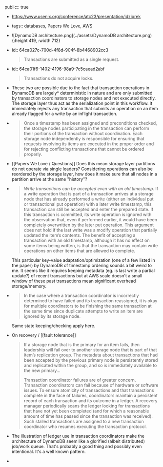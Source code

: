 public:: true

- https://www.usenix.org/conference/atc23/presentation/idziorek
- tags:: databases, Papers We Love, AWS
- ![DynamoDB architecture.png](../assets/DynamoDB architecture.png){:height 419, :width 712}
- id:: 64ca027c-700d-4f8d-904f-8b4468902cc3
  > Transactions are submitted as a single request.
- id:: 64ca01f6-1402-4196-98a9-7c5caead2abf
  > Transactions do not acquire locks.
- These two are possible due to the fact that transaction operations in DynamoDB are largely* deterministic in nature and are only submitted by transaction coordinators to storage nodes and not executed directly. The storage layer thus act as the serialization point in this workflow. It immediately rejects any transaction that submits an operation on an item already flagged for a write by an inflight transaction.
- > Once a timestamp has been assigned and preconditions checked, the storage nodes participating in the transaction can perform their portions of the transaction without
  coordination. Each storage node independently is responsible for ensuring that requests involving its items are executed in the proper order and for rejecting conflicting
  transactions that cannot be ordered properly.
- [[Papers We Love / Questions]] Does this mean storage layer partitions do not operate via single leaders? Considering operations can also be reordered by the storage layer, how does it make sure that all nodes in a partition arrive at the same "history"?
- > *Write transactions can be accepted even with an old timestamp.* If a write operation that is part of a transaction arrives at a storage node that has already performed a write (either an individual put or transactional put operation) with a later write timestamp, this transaction
  can still be accepted and enter the prepared state. If this transaction is committed, its write operation is ignored with the observation that, even if performed earlier, it
  would have been completely overwritten by the later put operation. This argument does not hold if the last write was a modify operation that partially updated the item’s contents. The benefit of accepting a transaction with an old timestamp, although it has no effect on some items being written, is that the transaction may contain write operations on other items that are allowed to complete.
  
  This particular key-value adaptation/optimization (one of a few listed in the paper) by DynamoDB of timestamp ordering sounds a bit weird to me. It seems like it requires keeping metadata (eg. is last write a partial update?) of recent transactions but at AWS scale doesn't a small window of these past transactions mean significant overhead storage/memory.
- > In the case where a transaction coordinator is incorrectly determined to have failed and
  its transaction reassigned, it is okay for multiple coordinators to be finishing the same transaction at the same time since duplicate attempts to write an item are ignored
  by its storage node.
  
  Same state keeping/checking apply here.
- On recovery / [[fault tolerance]]
  > If a storage node that is the primary for an item fails, then leadership will fail over to another storage node that is part of that item’s replication group. The metadata about transactions that had been accepted by the previous primary node is persistently stored and replicated within the group, and so is immediately available to the new primary...
  >
  > Transaction coordinator failures are of greater concern. Transaction coordinators can fail because of hardware or software issues. To ensure atomicity of transactions and that transactions complete in the face of failures, coordinators maintain a persistent record of each transaction and its outcome in a ledger. A recovery manager periodically scans the ledger looking for transactions that have not yet been completed (and for which a reasonable amount of time has passed since the transaction was received). Such stalled transactions are assigned to a new transaction coordinator who resumes executing the transaction protocol.
- The illustration of ledger use in transaction coordinators make the architecture of DynamoDB seem like a glorified (albeit distributed) job/work queue. That's probably a good thing and possibly even intentional. It's a well known pattern.
-
